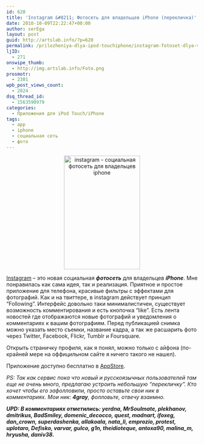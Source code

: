 ```yaml
---
id: 620
title: 'Instagram &#8211; Фотосеть для владельцев iPhone (перекличка)'
date: 2010-10-09T22:22:47+00:00
author: serEga
layout: post
guid: http://artslab.info/?p=620
permalink: /prilozheniya-dlya-ipod-touchiphone/instagram-fotoset-dlya-vladeltsev-iphone-pereklichka/
ljID:
  - 271
onswipe_thumb:
  - http://img.artslab.info/Foto.png
prosmotr:
  - 2301
wpb_post_views_count:
  - 2824
dsq_thread_id:
  - 1563590979
categories:
  - Приложения для iPod Touch/iPhone
tags:
  - app
  - iphone
  - социальная сеть
  - фото
---
```

<center>
  <a href="http://artslab.info/wp-content/uploads/Foto.png"><img class="size-medium wp-image-621 alignnone" title="Foto" src="http://artslab.info/wp-content/uploads/Foto-200x300.png" alt="instagram - социальная фотосеть для владельцев iphone" width="200" height="300" /></a>
</center>

<a href="http://instagr.am/" target="_blank">Instagram</a> &#8211; это новая социальная **_фотосеть_** для владельцев **_iPhone_**. Мне понравилась как сама идея, так и реализация. Приятное и простое приложение для телефона, красивые фильтры с эффектами для фотографий. Как и на твиттере, в instagram действует принцип &#8220;Following&#8221;. Интерфейс довольно таки минималистичен, существует возможность комментирования и есть кнопочка &#8220;like&#8221;. Есть лента новостей где отображаются новые фотографий и уведомления о комментариях к вашим фотографиям. Перед публикацией снимка можно указать место съемки, название кадра, а так же расшарить фото через Twitter, Facebook, Flickr, Tumblr и Foursquare.

Открыть страничку профиля, как я понял, можно только с айфона (по-крайней мере на оффицильном сайте я ничего такого не нашел).

Приложение доступно бесплатно в <a href="itms://itunes.apple.com/us/app/instagram/id389801252?mt=8" target="_blank">AppStore</a>.

_PS: Так как сервис пока что новый и русскоязычных пользователей там еще не очень много, предлагаю устроить небольшую &#8220;перекличку&#8221;. Кто хочет чтобы его зафолловили, просто оставьте свои ник в комментариях. Мои ник: **4gray**, фолловьте, отвечу взаимно._

_**UPD: В комментариях отметились: yerdna, MrSoulmate, plekhanov, dmitrikus, BadSmiley, domenic\_decocco, quest, madnart, ifoxeg, dan\_crown, superdashenka, allakoala, nata\_li, emprozio, protest, uplotaro, Defisko, varvar, gulco, g1n, theidioteque, antoxa90, malina\_m, hryusha, daniv38.**_